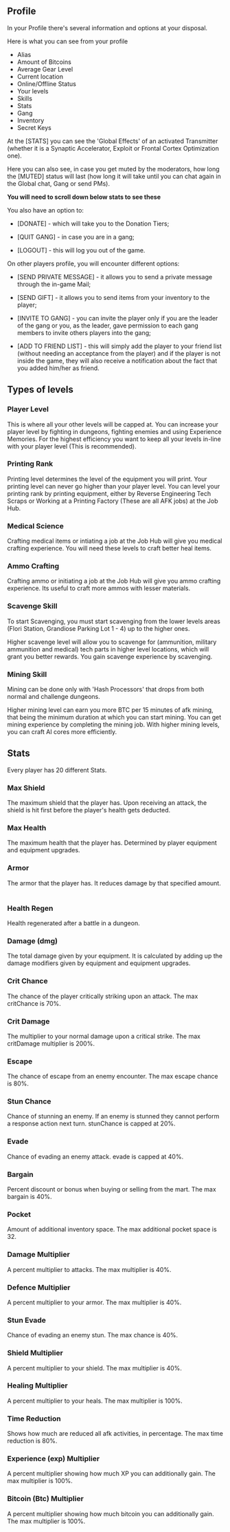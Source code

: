 ## Profile
In your Profile there's several information and options at your disposal.

Here is what you can see from your profile
 - Alias
 - Amount of Bitcoins
 - Average Gear Level
 - Current location
 - Online/Offline Status
 - Your levels
 - Skills
 - Stats
 - Gang
 - Inventory
 - Secret Keys

At the [STATS] you can see the 'Global Effects' of an activated Transmitter (whether it is a Synaptic Accelerator, Exploit or Frontal Cortex Optimization one).

Here you can also see, in case you get muted by the moderators, how long the [MUTED] status will last (how long it will take until you can chat again in the Global chat, Gang or send PMs).

**You will need to scroll down below stats to see these**

You also have an option to:

- [DONATE] - which will take you to the Donation Tiers;

- [QUIT GANG] - in case you are in a gang;

- [LOGOUT] - this will log you out of the game.

On other players profile, you will encounter different options:
- [SEND PRIVATE MESSAGE] - it allows you to send a private message through the in-game Mail;

- [SEND GIFT] - it allows you to send items from your inventory to the player;

- [INVITE TO GANG] - you can invite the player only if you are the leader of the gang or you, as the leader, gave permission to each gang members to invite others players into the gang;

- [ADD TO FRIEND LIST] - this will simply add the player to your friend list (without needing an acceptance from the player) and if the player is not inside the game, they will also receive a notification about the fact that you added him/her as friend.

## Types of levels

### Player Level

This is where all your other levels will be capped at. You can increase your player level by fighting in dungeons, fighting enemies and using Experience Memories. For the highest efficiency you want to keep all your levels in-line with your player level (This is recommended).

### Printing Rank

Printing level determines the level of the equipment you will print. Your printing level can never go higher than your player level. You can level your printing rank by printing equipment, either by Reverse Engineering Tech Scraps or Working at a Printing Factory (These are all AFK jobs) at the Job Hub. 

### Medical Science
Crafting medical items or intiating a job at the Job Hub will give you medical crafting experience. You will need these levels to craft better heal items.

### Ammo Crafting

Crafting ammo or initiating a job at the Job Hub will give you ammo crafting experience. Its useful to craft more ammos with lesser materials.

### Scavenge Skill

To start Scavenging, you must start scavenging from the lower levels areas (Flori Station, Grandiose Parking Lot 1 - 4) up to the higher ones. 

Higher scavenge level will allow you to scavenge for (ammunition, military ammunition and medical) tech parts in higher level locations, which will grant you better rewards. You gain scavenge experience by scavenging.

### Mining Skill

Mining can be done only with 'Hash Processors' that drops from both normal and challenge dungeons.

Higher mining level can earn you more BTC per 15 minutes of afk mining, that being the minimum duration at which you can start mining. You can get mining experience by completing the mining job. With higher mining levels, you can craft AI cores more efficiently.

## Stats

Every player has 20 different Stats.  

### Max Shield
The maximum shield that the player has. Upon receiving an attack, the shield is hit first before the player's health gets deducted.  
  
### Max Health
The maximum health that the player has. Determined by player equipment and equipment upgrades.  
  
### Armor
The armor that the player has. It reduces damage by that specified amount.  
  
### Health Regen
Health regenerated after a battle in a dungeon. 
   
### Damage (dmg)
The total damage given by your equipment. It is calculated by adding up the damage modifiers given by equipment and equipment upgrades.  
  
### Crit Chance
The chance of the player critically striking upon an attack. The max critChance is 70%.  
  
### Crit Damage
The multiplier to your normal damage upon a critical strike. The max critDamage multiplier is 200%.  
  
### Escape
The chance of escape from an enemy encounter. The max escape chance is 80%.  
  
### Stun Chance
Chance of stunning an enemy. If an enemy is stunned they cannot perform a response action next turn. stunChance is capped at 20%.  
  
### Evade
Chance of evading an enemy attack. evade is capped at 40%.  
  
### Bargain
Percent discount or bonus when buying or selling from the mart. The max bargain is 40%.  
  
### Pocket
Amount of additional inventory space. The max additional pocket space is 32.  
  
### Damage Multiplier
A percent multiplier to attacks. The max multiplier is 40%.  
  
### Defence Multiplier
A percent multiplier to your armor. The max multiplier is 40%.  
  
### Stun Evade
Chance of evading an enemy stun. The max chance is 40%.  
  
### Shield Multiplier
A percent multiplier to your shield. The max multiplier is 40%.  

### Healing Multiplier
A percent multiplier to your heals. The max multiplier is 100%.

### Time Reduction
Shows how much are reduced all afk activities, in percentage. The max time reduction is 80%.

### Experience (exp) Multiplier
A percent multiplier showing how much XP you can additionally gain. The max multiplier is 100%.

### Bitcoin (Btc) Multiplier
A percent multiplier showing how much bitcoin you can additionally gain. The max multiplier is 100%.
